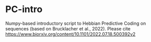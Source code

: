 # PC-intro
Numpy-based introductory script to Hebbian Predictive Coding on sequences (based on Brucklacher et al., 2022). Please cite https://www.biorxiv.org/content/10.1101/2022.07.18.500392v2
